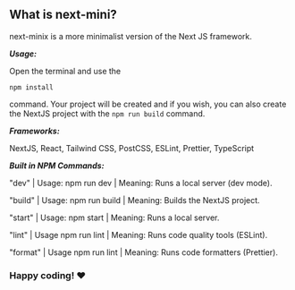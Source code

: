 ## What is next-mini?

next-minix is ​​a more minimalist version of the Next JS framework.


_**Usage:**_

Open the terminal and use the 
```
npm install
```
 command. Your project will be created and if you wish, you can also create the NextJS project with the 
 ```npm run build``` command.

_**Frameworks:**_

NextJS, React, Tailwind CSS, PostCSS, ESLint, Prettier, TypeScript

_**Built in NPM Commands:**_              

"dev" | Usage: npm run dev | Meaning: Runs a local server (dev mode).

"build" | Usage: npm run build | Meaning: Builds the NextJS project.

"start" | Usage: npm start | Meaning: Runs a local server.

"lint" | Usage npm run lint | Meaning: Runs code quality tools (ESLint).

"format" | Usage npm run lint | Meaning: Runs code formatters (Prettier).

### Happy coding! ❤️
